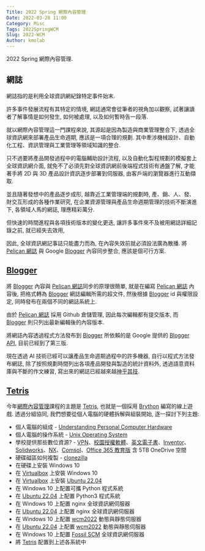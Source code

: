 ```yaml
---
Title: 2022 Spring 網際內容管理
Date: 2022-03-28 11:00
Category: Misc
Tags: 2022SpringWCM
Slug: 2022-WCM
Author: kmolab
---
```


2022 Spring 網際內容管理.

<!-- PELICAN_END_SUMMARY -->

網誌
----

網誌指的是利用全球資訊網紀錄特定事件始末.

許多事件發展流程有其特定的情境, 網誌通常會從筆者的視角加以觀察, 試著讓讀者了解事情是如何發生, 如何被處理, 以及如何暫時告一段落. 

就以網際內容管理這一門課程來說, 其源起是因為製造與商業管理整合下, 透過全球資訊網來部署產品生命週期, 應該是一項合理的規劃. 其中牽涉機械設計、自動化工程、資訊管理與工業管理等領域知識的整合.

只不過要將產品開發過程中的電腦輔助設計流程, 以及自動化製程規劃的模擬套上全球資訊網介面, 就免不了必須先對全球資訊網前後端程式技術有通盤了解, 才能著手將 2D 與 3D 產品設計資訊逐步部署到伺服器, 由客戶端的瀏覽器進行互動擷取.

並且隨著發想中的產品逐步成形, 越靠近工業管理端的規劃時, 產、銷、人、發、財交互形成的各種作業研究, 在企業資源管理與產品生命週期管理的技術不斷演進下, 各領域人馬的網誌, 理應精彩萬分.

但快速的時間進程與各項技術版本的變化更迭, 讓許多事件來不及被用網誌詳細記錄之前, 就已經失去效用, 

因此, 全球資訊網記事誌只能盡力而為, 在內容失效前就必須設法廣為散播. 將 [Pelican 網誌] 與 Google [Blogger] 內容同步整合, 應該是個可行方案.

[Blogger]
----
將 [Blogger] 內容與 [Pelican 網誌]同步的原理很簡單, 就是在編寫 [Pelican 網誌] 內容後, 把格式轉為 [Blogger] 網誌編輯所需的超文件, 然後根據 [Blogger] id 與權限設定, 同時發布在兩個不同的網誌系統上.

由於 [Pelican 網誌] 採用 Github 倉儲管理, 因此每次編輯都有提交版本, 而 [Blogger] 則只列出最新編輯後的內容版本.

將網誌內容透過程式方法發布到 [Blogger] 所依賴的是 Google 提供的 [Blogger API], 目前已經到了第三版.

現在透過 AI 技術已經可以讓產品生命週期過程中的許多機器, 自行以程式方法發布網誌, 除了按照規劃時間列出各項產品開發與製造的統計資料外, 透過語意資料庫與不斷的作文練習, 寫出來的網誌已經越來越[神乎其技].

[Blogger]: https://www.blogger.com
[Pelican 網誌]: https://blog.getpelican.com/
[Blogger API]: https://developers.google.com/blogger
[神乎其技]: https://www.youtube.com/watch?v=moZbwurFhVE

[Tetris]
----
今年[網際內容管理]課程的主題是 [Tetris], 也就是一個採用 [Brython] 編寫的線上遊戲. 透過分組協同, 我們想要從個人電腦的硬體拆解與組裝開始, 逐一探討下列主題:

- 個人電腦的組成 - [Understanding Personal Computer Hardware]
- 個人電腦的操作系統 - [Unix Operating System]
- 學校提供那些數位資源? - [VPN]、[校園授權軟體]、[英文電子書]、[Inventor]、[Solidworks]、[NX]、[Comsol]、[Office 365 教育版] 含 5TB OneDrive 空間
- 硬碟磁區如何複製 - [clonezilla]
- 在硬碟上安裝 Windows 10
- 在 [Virtualbox] 上安裝 Windows 10
- 在 [Virtualbox] 上安裝 [Ubuntu 22.04]
- 在 Windows 10 上配置可攜 Python 程式系統
- 在 [Ubuntu 22.04] 上配置 Python3 程式系統
- 在 Windows 10 上配置 nginx 全球資訊網伺服器
- 在 [Ubuntu 22.04] 上配置 nginx 全球資訊網伺服器
- 在 Windows 10 上配置 [wcm2022] 動態與靜態伺服器
- 在 [Ubuntu 22.04] 上配置 [wcm2022] 動態與靜態伺服器
- 在 Windows 10 上配置 [Fossil SCM] 全球資訊網伺服器
- 將 [Tetris] 配置到上述各系統中

[Tetris]: https://mde.tw/wcm2022_guide/content/run.html?src=https://gist.githubusercontent.com/mdecourse/05930b1775b77293523b59b1bbb43e57/raw/738223b424c3f5f12961070aa8a75185177420b6/pygame_to_brython_tetris.py
[Brython]: https://brython.info/
[wcm2022]: https://github.com/wcm2022/wcm2022
[Fossil SCM]: https://www2.fossil-scm.org
[clonezilla]: https://clonezilla.org/
[Virtualbox]: https://www.virtualbox.org/
[Office 365 教育版]: https://www.microsoft.com/zh-tw/education/products/office
[Inventor]: https://www.autodesk.com/education/edu-software
[校園授權軟體]: https://software.nfu.edu.tw/
[英文電子書]: https://link.springer.com/
[Solidworks]: https://www.solidworks.com/
[NX]: https://www.plm.automation.siemens.com/global/en/products/nx/
[Comsol]: https://www.comsol.com/
[Understanding Personal Computer Hardware]: https://link.springer.com/book/10.1007/978-1-4684-6419-1
[Unix Operating System]: https://link.springer.com/book/10.1007/978-3-642-20432-6
[Ubuntu 22.04]: https://cdimage.ubuntu.com/daily-live/current/
[VPN]: https://web.lib.nfu.edu.tw/pub/pomii/webpage/Promote/SSL-VPNguide.pdf
[網際內容管理]: https://mde.tw/wcm2022_guide





